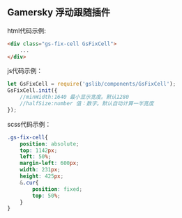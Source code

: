 Gamersky 浮动跟随插件
---
html代码示例:
```html
<div class="gs-fix-cell GsFixCell">
    ...
</div>
```
js代码示例：
```javascript
let GsFixCell = require('gslib/components/GsFixCell');
GsFixCell.init({
    //minWidth:1640 最小显示宽度。默认1280
    //halfSize:number 值：数字。默认自动计算一半宽度
});
```

scss代码示例：
```scss
.gs-fix-cell{
    position: absolute;
    top: 1142px;
    left: 50%;
    margin-left: 600px;
    width: 231px;
    height: 425px;
    &.cur{
    	position: fixed;
    	top: 50%;
    }
}
```